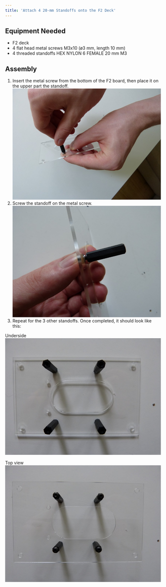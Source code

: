 ```yaml
---
title: 'Attach 4 20-mm Standoffs onto the F2 Deck'
---
```


## Equipment Needed

* F2 deck
* 4 flat head metal screws M3x10 \(ø3 mm, length 10 mm\)
* 4 threaded standoffs HEX NYLON 6 FEMALE 20 mm M3

## Assembly

1. Insert the metal screw from the bottom of the F2 board, then place it on the upper part the standoff.
   ![](P1090044.jpg)
2. Screw the standoff on the metal screw.
   ![](P1090042.jpg)
3. Repeat for the 3 other standoffs.   Once completed, it should look like this:

Underside
    ![](P1080940.JPG)
 
Top view
	![](P1080941.JPG)

